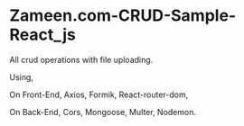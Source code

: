 # Zameen.com-CRUD-Sample-React_js
All crud operations with file uploading.

Using,

On Front-End,
Axios,
Formik,
React-router-dom,

On Back-End,
Cors,
Mongoose,
Multer,
Nodemon.
